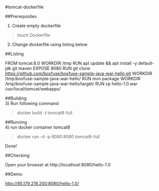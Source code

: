 #tomcat-dockerfile

##Prerequisites
1) Create empty dockerfile 
> touch Dockerfile
2) Change dockerfile using listing below

##Listing

FROM tomcat:8.0
WORKDIR /tmp
RUN apt update && apt install -y default-jdk git maven
EXPOSE 8080
RUN git clone https://github.com/boxfuse/boxfuse-sample-java-war-hello.git
WORKDIR /tmp/boxfuse-sample-java-war-hello/
RUN mvn package
WORKDIR /tmp/boxfuse-sample-java-war-hello/target/
RUN cp hello-1.0.war /usr/local/tomcat/webapps/   

##Building  
3) Run following command 

> docker build -t tomcat8-full .

##Running  
4) run docker container tomcat8

> docker run  -d -p 8080:8080 tomcat8-full

Done!

##Checking

Open your browser at http://localhost:8080/hello-1.0

##Demo

http://95.179.218.200:8080/hello-1.0/
